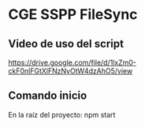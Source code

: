 # CGE SSPP FileSync

## Video de uso del script
https://drive.google.com/file/d/1lxZm0-ckF0nlFGtXlFNzNyOtW4dzAhO5/view

## Comando inicio 
En la raíz del proyecto: npm start
